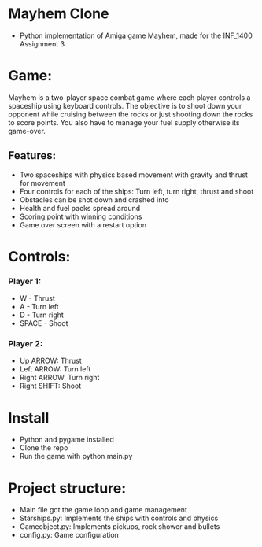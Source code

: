 # Mayhem Clone
- Python implementation of Amiga game Mayhem, made for the INF_1400 Assignment 3

# Game:
Mayhem is a two-player space combat game where each player controls a spaceship using keyboard controls. The objective is to shoot down
your opponent while cruising between the rocks or just shooting down the rocks to score points. You also have to manage your fuel supply
otherwise its game-over.

## Features:
- Two spaceships with physics based movement with gravity and thrust for movement
- Four controls for each of the ships: Turn left, turn right, thrust and shoot
- Obstacles can be shot down and crashed into
- Health and fuel packs spread around
- Scoring point with winning conditions
- Game over screen with a restart option

# Controls:
### Player 1:
- W - Thrust
- A - Turn left
- D - Turn right
- SPACE - Shoot

### Player 2:
- Up ARROW: Thrust
- Left ARROW: Turn left
- Right ARROW: Turn right
- Right SHIFT: Shoot


# Install
- Python and pygame installed
- Clone the repo
- Run the game with python main.py

# Project structure:
- Main file got the game loop and game management
- Starships.py: Implements the ships with controls and physics
- Gameobject.py: Implements pickups, rock shower and bullets
- config.py: Game configuration
 


